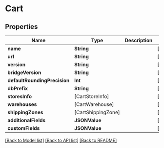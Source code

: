 # Cart

## Properties
Name | Type | Description | Notes
------------ | ------------- | ------------- | -------------
**name** | **String** |  | [optional] 
**url** | **String** |  | [optional] 
**version** | **String** |  | [optional] 
**bridgeVersion** | **String** |  | [optional] 
**defaultRoundingPrecision** | **Int** |  | [optional] 
**dbPrefix** | **String** |  | [optional] 
**storesInfo** | [CartStoreInfo] |  | [optional] 
**warehouses** | [CartWarehouse] |  | [optional] 
**shippingZones** | [CartShippingZone] |  | [optional] 
**additionalFields** | **JSONValue** |  | [optional] 
**customFields** | **JSONValue** |  | [optional] 

[[Back to Model list]](../README.md#documentation-for-models) [[Back to API list]](../README.md#documentation-for-api-endpoints) [[Back to README]](../README.md)


